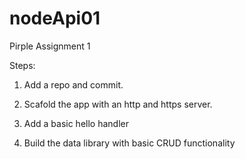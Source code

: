 # nodeApi01

Pirple Assignment 1

Steps:

1. Add a repo and commit.

2. Scafold the app with an http and https server.

3. Add a basic hello handler

4. Build the data library with basic CRUD functionality
